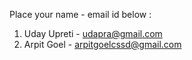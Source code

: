 Place your name - email id below :

1. Uday Upreti - udapra@gmail.com
2. Arpit Goel - arpitgoelcssd@gmail.com

